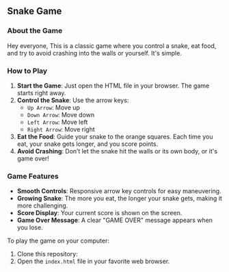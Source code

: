 ## Snake Game

### About the Game

Hey everyone, This is a classic game where you control a snake, eat food, and try to avoid crashing into the walls or yourself. It's simple.

### How to Play

1. **Start the Game**: Just open the HTML file in your browser. The game starts right away.
2. **Control the Snake**: Use the arrow keys:
   - `Up Arrow`: Move up
   - `Down Arrow`: Move down
   - `Left Arrow`: Move left
   - `Right Arrow`: Move right
3. **Eat the Food**: Guide your snake to the orange squares. Each time you eat, your snake gets longer, and you score points.
4. **Avoid Crashing**: Don’t let the snake hit the walls or its own body, or it's game over!

### Game Features

- **Smooth Controls**: Responsive arrow key controls for easy maneuvering.
- **Growing Snake**: The more you eat, the longer your snake gets, making it more challenging.
- **Score Display**: Your current score is shown on the screen.
- **Game Over Message**: A clear "GAME OVER" message appears when you lose.



To play the game on your computer:
1. Clone this repository:
2. Open the `index.html` file in your favorite web browser.
